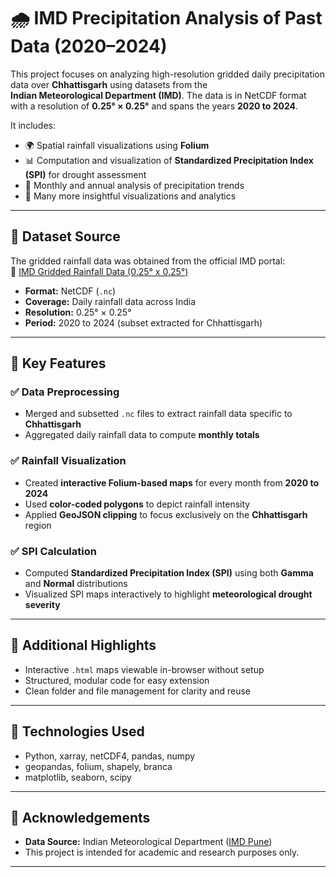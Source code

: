 # 🌧️ IMD Precipitation Analysis of Past Data (2020–2024)

This project focuses on analyzing high-resolution gridded daily precipitation data over **Chhattisgarh** using datasets from the  
**Indian Meteorological Department (IMD)**. The data is in NetCDF format with a resolution of **0.25° × 0.25°** and spans the years **2020 to 2024**.

It includes:

- 🌍 Spatial rainfall visualizations using **Folium**  
- 📊 Computation and visualization of **Standardized Precipitation Index (SPI)** for drought assessment  
- 🧪 Monthly and annual analysis of precipitation trends  
- 📌 Many more insightful visualizations and analytics

---

## 📁 Dataset Source

The gridded rainfall data was obtained from the official IMD portal:  
🔗 [IMD Gridded Rainfall Data (0.25° x 0.25°)](https://imdpune.gov.in/cmpg/Griddata/Rainfall_25_NetCDF.html)

- **Format:** NetCDF (`.nc`)  
- **Coverage:** Daily rainfall data across India  
- **Resolution:** 0.25° × 0.25°  
- **Period:** 2020 to 2024 (subset extracted for Chhattisgarh)

---

## 🧰 Key Features

### ✅ Data Preprocessing

- Merged and subsetted `.nc` files to extract rainfall data specific to **Chhattisgarh**  
- Aggregated daily rainfall data to compute **monthly totals**

### ✅ Rainfall Visualization

- Created **interactive Folium-based maps** for every month from **2020 to 2024**  
- Used **color-coded polygons** to depict rainfall intensity  
- Applied **GeoJSON clipping** to focus exclusively on the **Chhattisgarh** region

### ✅ SPI Calculation

- Computed **Standardized Precipitation Index (SPI)** using both **Gamma** and **Normal** distributions  
- Visualized SPI maps interactively to highlight **meteorological drought severity**

---

## 📌 Additional Highlights

- Interactive `.html` maps viewable in-browser without setup  
- Structured, modular code for easy extension  
- Clean folder and file management for clarity and reuse

---

## 🧪 Technologies Used

- Python, xarray, netCDF4, pandas, numpy  
- geopandas, folium, shapely, branca  
- matplotlib, seaborn, scipy

---

## 🙌 Acknowledgements

- **Data Source:** Indian Meteorological Department ([IMD Pune](https://imdpune.gov.in))  
- This project is intended for academic and research purposes only.

---
